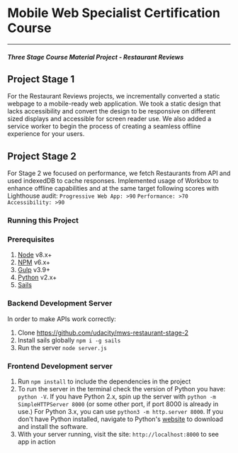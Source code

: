 # Mobile Web Specialist Certification Course
---
#### _Three Stage Course Material Project - Restaurant Reviews_

## Project Stage 1
For the Restaurant Reviews projects, we incrementally converted a static webpage to a mobile-ready web application. We took a static design that lacks accessibility and convert the design to be responsive on different sized displays and accessible for screen reader use. We also added a service worker to begin the process of creating a seamless offline experience for your users.

## Project Stage 2
For Stage 2 we focused on performance, we fetch Restaurants from API and used indexedDB to cache responses. Implemented usage of Workbox to enhance offline capabilities and at the same target following scores with Lighthouse audit:
`Progressive Web App: >90`
`Performance: >70`
`Accessibility: >90`

### Running this Project

### Prerequisites
1. [Node](https://nodejs.org/en/) v8.x+
2. [NPM](https://www.npmjs.com/) v6.x+
3. [Gulp](https://gulpjs.com/) v3.9+
4. [Python](https://www.python.org/) v2.x+
5. [Sails](https://sailsjs.com/get-started) 

### Backend Development Server
In order to make APIs work correctly:

1. Clone https://github.com/udacity/mws-restaurant-stage-2
2. Install sails globally `npm i -g sails`
3. Run the server `node server.js`

### Frontend Development server
1. Run `npm install` to include the dependencies in the project
2. To run the server in the terminal check the version of Python you have: `python -V`. If you have Python 2.x, spin up the server with `python -m SimpleHTTPServer 8000` (or some other port, if port 8000 is already in use.) For Python 3.x, you can use `python3 -m http.server 8000`. If you don't have Python installed, navigate to Python's [website](https://www.python.org/) to download and install the software.
3. With your server running, visit the site: `http://localhost:8000` to see app in action



